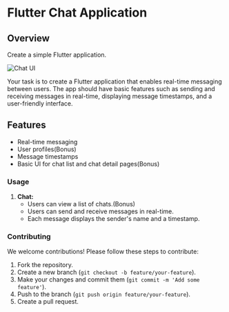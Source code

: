 # Flutter Chat Application

## Overview

Create a simple Flutter application.

![Chat UI](https://dribbble.com/shots/3979005-Chat-App-UI/attachments/10129221?mode=media)

Your task is to create a Flutter application that enables real-time messaging between users. The app should have basic features such as sending and receiving messages in real-time, displaying message timestamps, and a user-friendly interface.

## Features

- Real-time messaging
- User profiles(Bonus)
- Message timestamps
- Basic UI for chat list and chat detail pages(Bonus)

### Usage

1. **Chat:**
   - Users can view a list of chats.(Bonus)
   - Users can send and receive messages in real-time.
   - Each message displays the sender's name and a timestamp.
   
### Contributing

We welcome contributions! Please follow these steps to contribute:

1. Fork the repository.
2. Create a new branch (`git checkout -b feature/your-feature`).
3. Make your changes and commit them (`git commit -m 'Add some feature'`).
4. Push to the branch (`git push origin feature/your-feature`).
5. Create a pull request.



